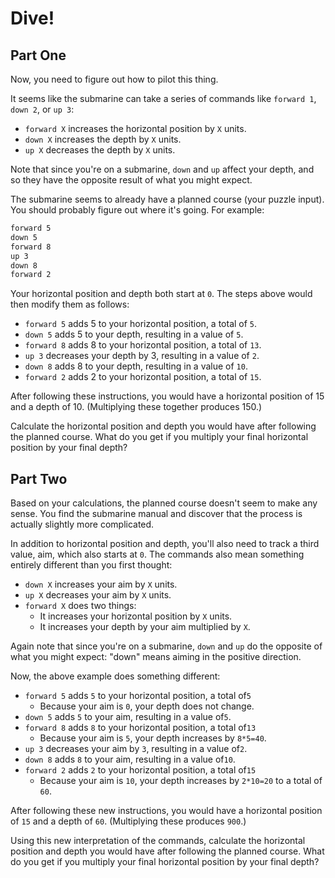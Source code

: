 # Dive!

## Part One

Now, you need to figure out how to pilot this thing.

It seems like the submarine can take a series of commands like `forward 1`,
`down 2`, or `up 3`:

- `forward X` increases the horizontal position by `X` units.
- `down X` increases the depth by `X` units.
- `up X` decreases the depth by `X` units.

Note that since you're on a submarine, `down` and `up` affect your depth, and so
they have the opposite result of what you might expect.

The submarine seems to already have a planned course (your puzzle input). You
should probably figure out where it's going. For example:

```txt
forward 5
down 5
forward 8
up 3
down 8
forward 2
```

Your horizontal position and depth both start at `0`. The steps above would then
modify them as follows:

- `forward 5` adds 5 to your horizontal position, a total of `5`.
- `down 5` adds 5 to your depth, resulting in a value of `5`.
- `forward 8` adds 8 to your horizontal position, a total of `13`.
- `up 3` decreases your depth by 3, resulting in a value of `2`.
- `down 8` adds 8 to your depth, resulting in a value of `10`.
- `forward 2` adds 2 to your horizontal position, a total of `15`.

After following these instructions, you would have a horizontal position of 15
and a depth of 10. (Multiplying these together produces 150.)

Calculate the horizontal position and depth you would have after following the
planned course. What do you get if you multiply your final horizontal position
by your final depth?

## Part Two

Based on your calculations, the planned course doesn't seem to make any sense.
You find the submarine manual and discover that the process is actually
slightly more complicated.

In addition to horizontal position and depth, you'll also need to track a third
value, aim, which also starts at `0`. The commands also mean something entirely
different than you first thought:

- `down X` increases your aim by `X` units.
- `up X` decreases your aim by `X` units.
- `forward X` does two things:
  - It increases your horizontal position by `X` units.
  - It increases your depth by your aim multiplied by `X`.

Again note that since you're on a submarine, `down` and `up` do the opposite of what
you might expect: "down" means aiming in the positive direction.

Now, the above example does something different:

- `forward 5` adds `5` to your horizontal position, a total of`5`
  - Because your aim is `0`, your depth does not change.
- `down 5` adds `5` to your aim, resulting in a value of`5`.
- `forward 8` adds `8` to your horizontal position, a total of`13`
  - Because your aim is `5`, your depth increases by `8*5=40`.
- `up 3` decreases your aim by `3`, resulting in a value of`2`.
- `down 8` adds `8` to your aim, resulting in a value of`10`.
- `forward 2` adds `2` to your horizontal position, a total of`15`
  - Because your aim is `10`, your depth increases by `2*10=20` to a total of `60`.

After following these new instructions, you would have a horizontal position of
`15` and a depth of `60`. (Multiplying these produces `900`.)

Using this new interpretation of the commands, calculate the horizontal position
and depth you would have after following the planned course. What do you get if
you multiply your final horizontal position by your final depth?
